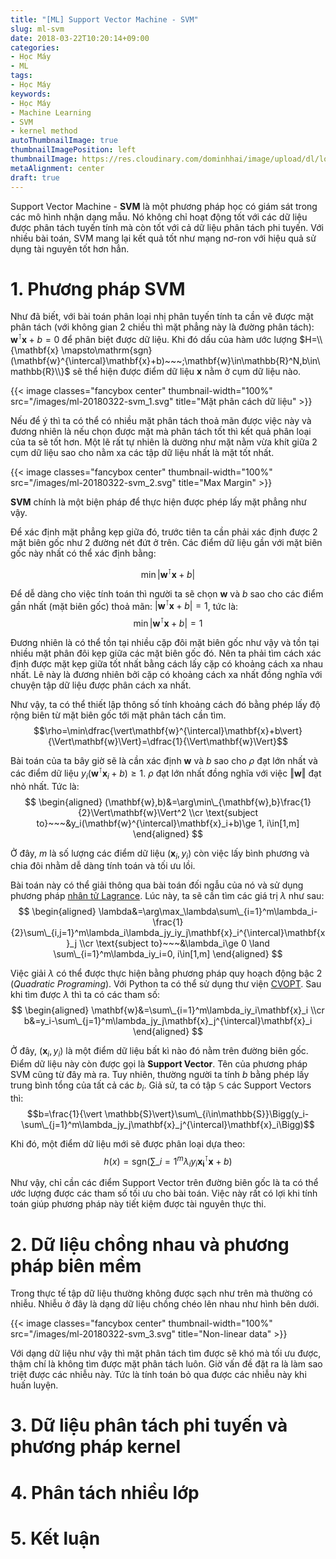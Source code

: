 ```yaml
---
title: "[ML] Support Vector Machine - SVM"
slug: ml-svm
date: 2018-03-22T10:20:14+09:00
categories:
- Học Máy
- ML
tags:
- Học Máy
keywords:
- Học Máy
- Machine Learning
- SVM
- kernel method
autoThumbnailImage: true
thumbnailImagePosition: left
thumbnailImage: https://res.cloudinary.com/dominhhai/image/upload/dl/logo.png
metaAlignment: center
draft: true
---
```

Support Vector Machine - **SVM** là một phương pháp học có giám sát trong các mô hình nhận dạng mẫu. Nó không chỉ hoạt động tốt với các dữ liệu được phân tách tuyến tính mà còn tốt với cả dữ liệu phân tách phi tuyến. Với nhiều bài toán, SVM mang lại kết quả tốt như mạng nơ-ron với hiệu quả sử dụng tài nguyên tốt hơn hẳn.
<!--more-->
<!--toc-->

# 1. Phương pháp SVM
Như đã biết, với bài toán phân loại nhị phân tuyến tính ta cần vẽ được mặt phân tách (với không gian 2 chiều thì mặt phẳng này là đường phân tách): $\mathbf{w}^{\intercal}\mathbf{x}+b=0$ để phân biệt được dữ liệu. Khi đó dấu của hàm ước lượng $H=\\{\mathbf{x}	\mapsto\mathrm{sgn}(\mathbf{w}^{\intercal}\mathbf{x}+b)~~~;\mathbf{w}\in\mathbb{R}^N,b\in\mathbb{R}\\}$ sẽ thể hiện được điểm dữ liệu $\mathbf{x}$ nằm ở cụm dữ liệu nào.

{{< image classes="fancybox center" thumbnail-width="100%" src="/images/ml-20180322-svm_1.svg" title="Mặt phân cách dữ liệu" >}}

Nếu để ý thì ta có thể có nhiều mặt phân tách thoả mãn được việc này và đương nhiên là nếu chọn được mặt mà phân tách tốt thì kết quả phân loại của ta sẽ tốt hơn. Một lẽ rất tự nhiên là dường như mặt nằm vừa khít giữa 2 cụm dữ liệu sao cho nằm xa các tập dữ liệu nhất là mặt tốt nhất.

{{< image classes="fancybox center" thumbnail-width="100%" src="/images/ml-20180322-svm_2.svg" title="Max Margin" >}}

**SVM** chính là một biện pháp để thực hiện được phép lấy mặt phẳng như vậy.

Để xác định mặt phẳng kẹp giữa đó, trước tiên ta cần phải xác định được 2 mặt biên gốc như 2 đường nét đứt ở trên. Các điểm dữ liệu gần với mặt biên gốc này nhất có thể xác định bằng:

$$\min{\vert\mathbf{w}^{\intercal}\mathbf{x}+b\vert}$$

Để dễ dàng cho việc tính toán thì người ta sẽ chọn $\mathbf{w}$ và $b$ sao cho các điểm gần nhất (mặt biên gốc) thoả mãn: $\vert\mathbf{w}^{\intercal}\mathbf{x}+b\vert=1$, tức là:
$$\min{\vert\mathbf{w}^{\intercal}\mathbf{x}+b\vert}=1$$

Đương nhiên là có thể tồn tại nhiều cặp đôi mặt biên gốc như vậy và tồn tại nhiều mặt phân đôi kẹp giữa các mặt biên gốc đó. Nên ta phải tìm cách xác định được mặt kẹp giữa tốt nhất bằng cách lấy cặp có khoảng cách xa nhau nhất. Lẽ này là đương nhiên bởi cặp có khoảng cách xa nhất đồng nghĩa với chuyện tập dữ liệu được phân cách xa nhất.

Như vậy, ta có thể thiết lập thông số tính khoảng cách đó bằng phép lấy độ rộng biên từ mặt biên gốc tới mặt phân tách cần tìm.
$$\rho=\min\dfrac{\vert\mathbf{w}^{\intercal}\mathbf{x}+b\vert}{\Vert\mathbf{w}\Vert}=\dfrac{1}{\Vert\mathbf{w}\Vert}$$

Bài toán của ta bây giờ sẽ là cần xác định $\mathbf{w}$ và $b$ sao cho $\rho$ đạt lớn nhất và các điểm dữ liệu $y_i(\mathbf{w}^{\intercal}\mathbf{x}_i+b)\ge 1$. $\rho$ đạt lớn nhất đồng nghĩa với việc $\Vert\mathbf{w}\Vert$ đạt nhỏ nhất. Tức là:
$$
\begin{aligned}
(\mathbf{w},b)&=\arg\min\_{\mathbf{w},b}\frac{1}{2}\Vert\mathbf{w}\Vert^2
\\cr
\text{subject to}~~~&y_i(\mathbf{w}^{\intercal}\mathbf{x}_i+b)\ge 1, i\in[1,m]
\end{aligned}
$$

Ở đây, $m$ là số lượng các điểm dữ liệu $(\mathbf{x}_i,y_i)$ còn việc lấy bình phương và chia đôi nhằm dễ dàng tính toán và tối ưu lồi.

Bài toán này có thể giải thông qua bài toán đối ngẫu của nó và sử dụng phương pháp [nhân tử Lagrance](/vi/2018/02/lagrange-multipliers-2/). Lúc này, ta sẽ cần tìm các giá trị $\lambda$ như sau:
$$
\begin{aligned}
\lambda&=\arg\max_\lambda\sum\_{i=1}^m\lambda_i-\frac{1}{2}\sum\_{i,j=1}^m\lambda_i\lambda_jy_iy_j\mathbf{x}_i^{\intercal}\mathbf{x}_j
\\cr
\text{subject to}~~~&\lambda_i\ge 0 \land \sum\_{i=1}^m\lambda_iy_i=0, i\in[1,m]
\end{aligned}
$$

Việc giải $\lambda$ có thể được thực hiện bằng phương pháp quy hoạch động bậc 2 (*Quadratic Programing*). Với Python ta có thể sử dụng thư viện <a href="http://cvxopt.org/examples/tutorial/qp.html" target="_blank" rel="noopener noreferrer">CVOPT</a>. Sau khi tìm được $\lambda$ thì ta có các tham số:
$$
\begin{aligned}
\mathbf{w}&=\sum\_{i=1}^m\lambda_iy_i\mathbf{x}_i
\\cr
b&=y_i-\sum\_{j=1}^m\lambda_jy_j\mathbf{x}_j^{\intercal}\mathbf{x}_i
\end{aligned}
$$

Ở đây, $(\mathbf{x}_i, y_i)$ là một điểm dữ liệu bất kì nào đó nằm trên đường biên gốc. Điểm dữ liệu này còn được gọi là **Support Vector**. Tên của phương pháp SVM cũng từ đây mà ra. Tuy nhiên, thường người ta tính $b$ bằng phép lấy trung bình tổng của tất cả các $b_i$. Giả sử, ta có tập $\mathbb{S}$ các Support Vectors thì:
$$b=\frac{1}{\vert \mathbb{S}\vert}\sum\_{i\in\mathbb{S}}\Bigg(y_i-\sum\_{j=1}^m\lambda_jy_j\mathbf{x}_j^{\intercal}\mathbf{x}_i\Bigg)$$

Khi đó, một điểm dữ liệu mới sẽ được phân loại dựa theo:
$$h(x)=\mathrm{sgn}\Bigg(\sum\_{i=1}^m\lambda_iy_i\mathbf{x_i}^{\intercal}\mathbf{x}+b\Bigg)$$

Như vậy, chỉ cần các điểm Support Vector trên đường biên gốc là ta có thể ước lượng được các tham số tối ưu cho bài toán. Việc này rất có lợi khi tính toán giúp phương pháp này tiết kiệm được tài nguyên thực thi.

# 2. Dữ liệu chồng nhau và phương pháp biên mềm
Trong thực tế tập dữ liệu thường không được sạch như trên mà thường có nhiễu. Nhiễu ở đây là dạng dữ liệu chồng chéo lên nhau như hình bên dưới.

{{< image classes="fancybox center" thumbnail-width="100%" src="/images/ml-20180322-svm_3.svg" title="Non-linear data" >}}

Với dạng dữ liệu như vậy thì mặt phân tách tìm được sẽ khó mà tối ưu được, thậm chí là không tìm được mặt phân tách luôn. Giờ vấn đề đặt ra là làm sao triệt được các nhiễu này. Tức là tính toán bỏ qua được các nhiễu này khi huấn luyện.


# 3. Dữ liệu phân tách phi tuyến và phương pháp kernel

# 4. Phân tách nhiều lớp

# 5. Kết luận
